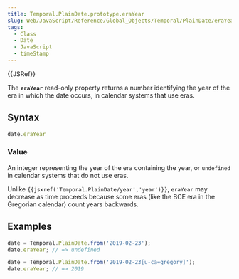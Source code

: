 ```yaml
---
title: Temporal.PlainDate.prototype.eraYear
slug: Web/JavaScript/Reference/Global_Objects/Temporal/PlainDate/eraYear
tags:
  - Class
  - Date
  - JavaScript
  - timeStamp
---
```

{{JSRef}}

<p class="summary"><span class="seoSummary">The <strong><code>eraYear</code></strong> read-only property returns a number identifying the year of the era in which the date occurs, in calendar systems that use eras.</span></p>

## Syntax

```js
date.eraYear
```

### Value

An integer representing the year of the era containing the year, or `undefined`
in calendar systems that do not use eras.

<div class="note"><p>Unlike <code>{{jsxref('Temporal.PlainDate/year','year')}}</code>, <code>eraYear</code> may decrease as time proceeds because some eras (like the BCE era in the Gregorian calendar) count years backwards.</p></div>

## Examples

```js
date = Temporal.PlainDate.from('2019-02-23');
date.eraYear; // => undefined

date = Temporal.PlainDate.from('2019-02-23[u-ca=gregory]');
date.eraYear; // => 2019
```
